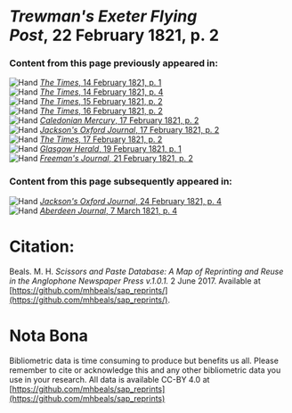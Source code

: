 # *Trewman's Exeter Flying Post*, 22 February 1821, p. 2  
  
### Content from this page previously appeared in:  
![Hand](http://scissorsandpaste.net/wp-content/uploads/2017/06/smallhandpointer.png) [*The Times*, 14 February 1821, p. 1](https://mhbeals.github.io/sap_html/The-Times/The-Times-14-February-1821-p-1)  
![Hand](http://scissorsandpaste.net/wp-content/uploads/2017/06/smallhandpointer.png) [*The Times*, 14 February 1821, p. 4](https://mhbeals.github.io/sap_html/The-Times/The-Times-14-February-1821-p-4)  
![Hand](http://scissorsandpaste.net/wp-content/uploads/2017/06/smallhandpointer.png) [*The Times*, 15 February 1821, p. 2](https://mhbeals.github.io/sap_html/The-Times/The-Times-15-February-1821-p-2)  
![Hand](http://scissorsandpaste.net/wp-content/uploads/2017/06/smallhandpointer.png) [*The Times*, 16 February 1821, p. 2](https://mhbeals.github.io/sap_html/The-Times/The-Times-16-February-1821-p-2)  
![Hand](http://scissorsandpaste.net/wp-content/uploads/2017/06/smallhandpointer.png) [*Caledonian Mercury*, 17 February 1821, p. 2](https://mhbeals.github.io/sap_html/Caledonian-Mercury/Caledonian-Mercury-17-February-1821-p-2)  
![Hand](http://scissorsandpaste.net/wp-content/uploads/2017/06/smallhandpointer.png) [*Jackson's Oxford Journal*, 17 February 1821, p. 2](https://mhbeals.github.io/sap_html/Jackson's-Oxford-Journal/Jackson's-Oxford-Journal-17-February-1821-p-2)  
![Hand](http://scissorsandpaste.net/wp-content/uploads/2017/06/smallhandpointer.png) [*The Times*, 17 February 1821, p. 2](https://mhbeals.github.io/sap_html/The-Times/The-Times-17-February-1821-p-2)  
![Hand](http://scissorsandpaste.net/wp-content/uploads/2017/06/smallhandpointer.png) [*Glasgow Herald*, 19 February 1821, p. 1](https://mhbeals.github.io/sap_html/Glasgow-Herald/Glasgow-Herald-19-February-1821-p-1)  
![Hand](http://scissorsandpaste.net/wp-content/uploads/2017/06/smallhandpointer.png) [*Freeman's Journal*, 21 February 1821, p. 2](https://mhbeals.github.io/sap_html/Freeman's-Journal/Freeman's-Journal-21-February-1821-p-2)  
  
### Content from this page subsequently appeared in:  
![Hand](http://scissorsandpaste.net/wp-content/uploads/2017/06/smallhandpointer.png) [*Jackson's Oxford Journal*, 24 February 1821, p. 4](https://mhbeals.github.io/sap_html/Jackson's-Oxford-Journal/Jackson's-Oxford-Journal-24-February-1821-p-4)  
![Hand](http://scissorsandpaste.net/wp-content/uploads/2017/06/smallhandpointer.png) [*Aberdeen Journal*, 7 March 1821, p. 4](https://mhbeals.github.io/sap_html/Aberdeen-Journal/Aberdeen-Journal-7-March-1821-p-4)  


# Citation: 

Beals. M. H. *Scissors and Paste Database: A Map of Reprinting and Reuse in the Anglophone Newspaper Press v.1.0.1.* 2 June 2017. Available at [https://github.com/mhbeals/sap_reprints/](https://github.com/mhbeals/sap_reprints/). 

# Nota Bona

Bibliometric data is time consuming to produce but benefits us all. Please remember to cite or acknowledge this and any other bibliometric data you use in your research. All data is available CC-BY 4.0 at [https://github.com/mhbeals/sap_reprints](https://github.com/mhbeals/sap_reprints)